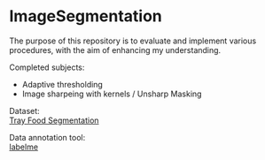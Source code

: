 # ImageSegmentation
The purpose of this repository is to evaluate and implement various procedures, with the aim of enhancing my understanding.

Completed subjects:
* Adaptive thresholding 
* Image sharpeing with kernels / Unsharp Masking


Dataset: \
[Tray Food Segmentation](https://www.kaggle.com/datasets/thezaza102/tray-food-segmentation)

Data annotation tool: \
[labelme](https://github.com/wkentaro/labelme)
